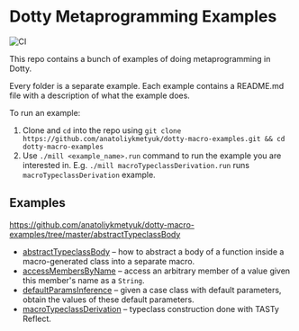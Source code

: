 # Dotty Metaprogramming Examples
![CI](https://github.com/anatoliykmetyuk/dotty-macro-examples/workflows/CI/badge.svg)

This repo contains a bunch of examples of doing metaprogramming in Dotty.

Every folder is a separate example. Each example contains a README.md file with a description of what the example does.

To run an example:

1. Clone and `cd` into the repo using `git clone https://github.com/anatoliykmetyuk/dotty-macro-examples.git && cd dotty-macro-examples`
2. Use `./mill <example_name>.run` command to run the example you are interested in. E.g. `./mill macroTypeclassDerivation.run` runs `macroTypeclassDerivation` example.

## Examples
https://github.com/anatoliykmetyuk/dotty-macro-examples/tree/master/abstractTypeclassBody
- [abstractTypeclassBody](https://github.com/anatoliykmetyuk/dotty-macro-examples/tree/master/abstractTypeclassBody) – how to abstract a body of a function inside a macro-generated class into a separate macro.
- [accessMembersByName](https://github.com/anatoliykmetyuk/dotty-macro-examples/tree/master/accessMembersByName) – access an arbitrary member of a value given this member's name as a `String`.
- [defaultParamsInference](https://github.com/anatoliykmetyuk/dotty-macro-examples/tree/master/defaultParamsInference) – given a case class with default parameters, obtain the values of these default parameters.
- [macroTypeclassDerivation](https://github.com/anatoliykmetyuk/dotty-macro-examples/tree/master/macroTypeclassDerivation) – typeclass construction done with TASTy Reflect.
